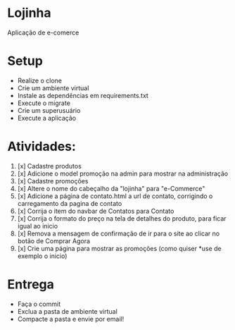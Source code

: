 # Lojinha

Aplicação de e-comerce

# Setup
* Realize o clone
* Crie um ambiente virtual
* Instale as dependências em requirements.txt
* Execute o migrate
* Crie um superusuário
* Execute a aplicação

# Atividades:
1. [x] Cadastre produtos
3. [x] Adicione o model promoção na admin para mostrar na administração
4. [x] Cadastre promoções
5. [x] Altere o nome do cabeçalho da "lojinha" para "e-Commerce"
6. [x] Adicione a página de contato.html a url de contato, corrigindo o carregamento da pagina de contato
7. [x] Corrija o item do navbar de Contatos para Contato
8. [x] Corrija o formato do preço na tela de detalhes do produto, para ficar igual ao inicio
9. [x] Remova a mensagem de confirmação de ir para o site ao clicar no botão de Comprar Agora
10. [x] Crie uma página para mostrar as promoções (como quiser *use de exemplo o inicio)


# Entrega
* Faça o commit
* Exclua a pasta de ambiente virtual
* Compacte a pasta e envie por email!